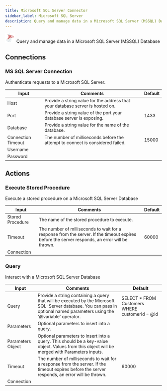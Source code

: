 ```yaml
---
title: Microsoft SQL Server Connector
sidebar_label: Microsoft SQL Server
description: Query and manage data in a Microsoft SQL Server (MSSQL) Database
---
```


![Microsoft SQL Server](./assets/ms-sql-server.png#connector-icon)
Query and manage data in a Microsoft SQL Server (MSSQL) Database

## Connections

### MS SQL Server Connection

Authenticate requests to a Microsoft SQL Server.

| Input              | Comments                                                                       | Default |
| ------------------ | ------------------------------------------------------------------------------ | ------- |
| Host               | Provide a string value for the address that your database server is hosted on. |         |
| Port               | Provide a string value of the port your database server is exposing.           | 1433    |
| Database           | Provide a string value for the name of the database.                           |         |
| Connection Timeout | The number of milliseconds before the attempt to connect is considered failed. | 15000   |
| Username           |                                                                                |         |
| Password           |                                                                                |         |

## Actions

### Execute Stored Procedure

Execute a stored procedure on a Microsoft SQL Server Database

| Input            | Comments                                                                                                                                       | Default |
| ---------------- | ---------------------------------------------------------------------------------------------------------------------------------------------- | ------- |
| Stored Procedure | The name of the stored procedure to execute.                                                                                                   |         |
| Timeout          | The number of milliseconds to wait for a response from the server. If the timeout expires before the server responds, an error will be thrown. | 60000   |
| Connection       |                                                                                                                                                |         |

### Query

Interact with a Microsoft SQL Server Database

| Input             | Comments                                                                                                                                                                  | Default                                         |
| ----------------- | ------------------------------------------------------------------------------------------------------------------------------------------------------------------------- | ----------------------------------------------- |
| Query             | Provide a string containing a query that will be executed by the Microsoft SQL-Server database. You can pass in optional named parameters using the '@variable' operator. | SELECT \* FROM Customers WHERE customerId = @id |
| Parameters        | Optional parameters to insert into a query.                                                                                                                               |                                                 |
| Parameters Object | Optional parameters to insert into a query. This should be a key-value object. Values from this object will be merged with Parameters inputs.                             |                                                 |
| Timeout           | The number of milliseconds to wait for a response from the server. If the timeout expires before the server responds, an error will be thrown.                            | 60000                                           |
| Connection        |                                                                                                                                                                           |                                                 |
